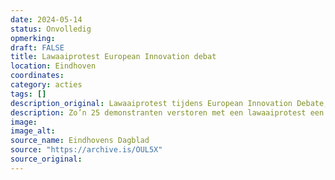 ```yaml
---
date: 2024-05-14
status: Onvolledig
opmerking: 
draft: FALSE
title: Lawaaiprotest European Innovation debat
location: Eindhoven
coordinates: 
category: acties
tags: []
description_original: Lawaaiprotest tijdens European Innovation Debate, door studenten van de Universiteit Eindhoven tijdens een debat tussen Nederlandse kandidaten voor de Europese Parlementsverkiezingen van 2024.
description: Zo’n 25 demonstranten verstoren met een lawaaiprotest een debat van EU-lijsttrekkers op de campus van de TU Eindhoven. De betogers staan buiten de ruimte waar het debat word gehouden, slaan op de deuren, en roepen leuzen zoals ‘Stop de genocide’ en ‘Verbreek de banden met Israël’ (in het Engels).
image: 
image_alt: 
source_name: Eindhovens Dagblad
source: "https://archive.is/OUL5X"
source_original: 
---
```

